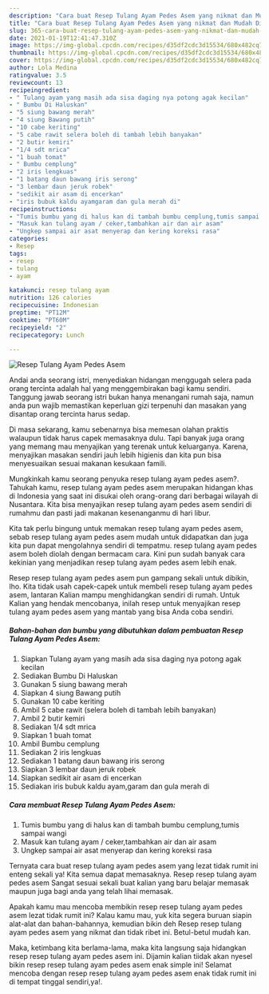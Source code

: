 ```yaml
---
description: "Cara buat Resep Tulang Ayam Pedes Asem yang nikmat dan Mudah Dibuat"
title: "Cara buat Resep Tulang Ayam Pedes Asem yang nikmat dan Mudah Dibuat"
slug: 365-cara-buat-resep-tulang-ayam-pedes-asem-yang-nikmat-dan-mudah-dibuat
date: 2021-01-19T12:41:47.310Z
image: https://img-global.cpcdn.com/recipes/d35df2cdc3d15534/680x482cq70/resep-tulang-ayam-pedes-asem-foto-resep-utama.jpg
thumbnail: https://img-global.cpcdn.com/recipes/d35df2cdc3d15534/680x482cq70/resep-tulang-ayam-pedes-asem-foto-resep-utama.jpg
cover: https://img-global.cpcdn.com/recipes/d35df2cdc3d15534/680x482cq70/resep-tulang-ayam-pedes-asem-foto-resep-utama.jpg
author: Lola Medina
ratingvalue: 3.5
reviewcount: 13
recipeingredient:
- " Tulang ayam yang masih ada sisa daging nya potong agak kecilan"
- " Bumbu Di Haluskan"
- "5 siung bawang merah"
- "4 siung Bawang putih"
- "10 cabe keriting"
- "5 cabe rawit selera boleh di tambah lebih banyakan"
- "2 butir kemiri"
- "1/4 sdt mrica"
- "1 buah tomat"
- " Bumbu cemplung"
- "2 iris lengkuas"
- "1 batang daun bawang iris serong"
- "3 lembar daun jeruk robek"
- "sedikit air asam di encerkan"
- "iris bubuk kaldu ayamgaram dan gula merah di"
recipeinstructions:
- "Tumis bumbu yang di halus kan di tambah bumbu cemplung,tumis sampai wangi"
- "Masuk kan tulang ayam / ceker,tambahkan air dan air asam"
- "Ungkep sampai air asat menyerap dan kering koreksi rasa"
categories:
- Resep
tags:
- resep
- tulang
- ayam

katakunci: resep tulang ayam 
nutrition: 126 calories
recipecuisine: Indonesian
preptime: "PT12M"
cooktime: "PT60M"
recipeyield: "2"
recipecategory: Lunch

---
```



![Resep Tulang Ayam Pedes Asem](https://img-global.cpcdn.com/recipes/d35df2cdc3d15534/680x482cq70/resep-tulang-ayam-pedes-asem-foto-resep-utama.jpg)

Andai anda seorang istri, menyediakan hidangan menggugah selera pada orang tercinta adalah hal yang menggembirakan bagi kamu sendiri. Tanggung jawab seorang istri bukan hanya menangani rumah saja, namun anda pun wajib memastikan keperluan gizi terpenuhi dan masakan yang disantap orang tercinta harus sedap.

Di masa  sekarang, kamu sebenarnya bisa memesan olahan praktis walaupun tidak harus capek memasaknya dulu. Tapi banyak juga orang yang memang mau menyajikan yang terenak untuk keluarganya. Karena, menyajikan masakan sendiri jauh lebih higienis dan kita pun bisa menyesuaikan sesuai makanan kesukaan famili. 



Mungkinkah kamu seorang penyuka resep tulang ayam pedes asem?. Tahukah kamu, resep tulang ayam pedes asem merupakan hidangan khas di Indonesia yang saat ini disukai oleh orang-orang dari berbagai wilayah di Nusantara. Kita bisa menyajikan resep tulang ayam pedes asem sendiri di rumahmu dan pasti jadi makanan kesenanganmu di hari libur.

Kita tak perlu bingung untuk memakan resep tulang ayam pedes asem, sebab resep tulang ayam pedes asem mudah untuk didapatkan dan juga kita pun dapat mengolahnya sendiri di tempatmu. resep tulang ayam pedes asem boleh diolah dengan bermacam cara. Kini pun sudah banyak cara kekinian yang menjadikan resep tulang ayam pedes asem lebih enak.

Resep resep tulang ayam pedes asem pun gampang sekali untuk dibikin, lho. Kita tidak usah capek-capek untuk membeli resep tulang ayam pedes asem, lantaran Kalian mampu menghidangkan sendiri di rumah. Untuk Kalian yang hendak mencobanya, inilah resep untuk menyajikan resep tulang ayam pedes asem yang mantab yang bisa Anda coba sendiri.

<!--inarticleads1-->

##### Bahan-bahan dan bumbu yang dibutuhkan dalam pembuatan Resep Tulang Ayam Pedes Asem:

1. Siapkan  Tulang ayam yang masih ada sisa daging nya potong agak kecilan
1. Sediakan  Bumbu Di Haluskan
1. Gunakan 5 siung bawang merah
1. Siapkan 4 siung Bawang putih
1. Gunakan 10 cabe keriting
1. Ambil 5 cabe rawit (selera boleh di tambah lebih banyakan)
1. Ambil 2 butir kemiri
1. Sediakan 1/4 sdt mrica
1. Siapkan 1 buah tomat
1. Ambil  Bumbu cemplung
1. Sediakan 2 iris lengkuas
1. Sediakan 1 batang daun bawang iris serong
1. Siapkan 3 lembar daun jeruk robek
1. Siapkan sedikit air asam di encerkan
1. Sediakan iris bubuk kaldu ayam,garam dan gula merah di




<!--inarticleads2-->

##### Cara membuat Resep Tulang Ayam Pedes Asem:

1. Tumis bumbu yang di halus kan di tambah bumbu cemplung,tumis sampai wangi
1. Masuk kan tulang ayam / ceker,tambahkan air dan air asam
1. Ungkep sampai air asat menyerap dan kering koreksi rasa




Ternyata cara buat resep tulang ayam pedes asem yang lezat tidak rumit ini enteng sekali ya! Kita semua dapat memasaknya. Resep resep tulang ayam pedes asem Sangat sesuai sekali buat kalian yang baru belajar memasak maupun juga bagi anda yang telah lihai memasak.

Apakah kamu mau mencoba membikin resep resep tulang ayam pedes asem lezat tidak rumit ini? Kalau kamu mau, yuk kita segera buruan siapin alat-alat dan bahan-bahannya, kemudian bikin deh Resep resep tulang ayam pedes asem yang nikmat dan tidak ribet ini. Betul-betul mudah kan. 

Maka, ketimbang kita berlama-lama, maka kita langsung saja hidangkan resep resep tulang ayam pedes asem ini. Dijamin kalian tiidak akan nyesel bikin resep resep tulang ayam pedes asem enak simple ini! Selamat mencoba dengan resep resep tulang ayam pedes asem enak tidak rumit ini di tempat tinggal sendiri,ya!.

